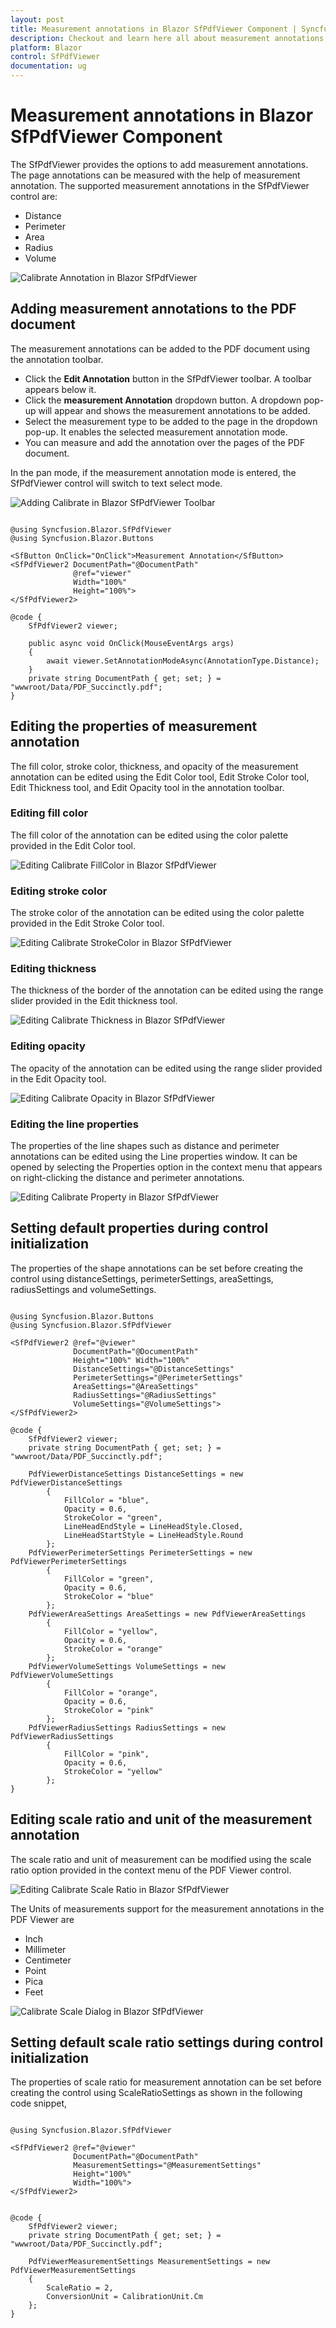 ```yaml
---
layout: post
title: Measurement annotations in Blazor SfPdfViewer Component | Syncfusion
description: Checkout and learn here all about measurement annotations in Syncfusion Blazor SfPdfViewer component and more.
platform: Blazor
control: SfPdfViewer
documentation: ug
---
```


# Measurement annotations in Blazor SfPdfViewer Component

The SfPdfViewer provides the options to add measurement annotations. The page annotations can be measured with the help of measurement annotation. The supported measurement annotations in the SfPdfViewer control are:

* Distance
* Perimeter
* Area
* Radius
* Volume

![Calibrate Annotation in Blazor SfPdfViewer](../../pdfviewer/images/blazor-pdfviewer-calibrate-annotation.png)

## Adding measurement annotations to the PDF document

The measurement annotations can be added to the PDF document using the annotation toolbar.

* Click the **Edit Annotation** button in the SfPdfViewer toolbar. A toolbar appears below it.
* Click the **measurement Annotation** dropdown button. A dropdown pop-up will appear and shows the measurement annotations to be added.
* Select the measurement type to be added to the page in the dropdown pop-up. It enables the selected measurement annotation mode.
* You can measure and add the annotation over the pages of the PDF document.

In the pan mode, if the measurement annotation mode is entered, the SfPdfViewer control will switch to text select mode.

![Adding Calibrate in Blazor SfPdfViewer Toolbar](../../pdfviewer/images/blazor-pdfviewer-add-calibrate-in-toolbar.png)


```cshtml

@using Syncfusion.Blazor.SfPdfViewer
@using Syncfusion.Blazor.Buttons

<SfButton OnClick="OnClick">Measurement Annotation</SfButton>
<SfPdfViewer2 DocumentPath="@DocumentPath"
              @ref="viewer"
              Width="100%"
              Height="100%">
</SfPdfViewer2>

@code {
    SfPdfViewer2 viewer;

    public async void OnClick(MouseEventArgs args)
    {
        await viewer.SetAnnotationModeAsync(AnnotationType.Distance);
    }
    private string DocumentPath { get; set; } = "wwwroot/Data/PDF_Succinctly.pdf";
}

```

## Editing the properties of measurement annotation

The fill color, stroke color, thickness, and opacity of the measurement annotation can be edited using the Edit Color tool, Edit Stroke Color tool, Edit Thickness tool, and Edit Opacity tool in the annotation toolbar.

### Editing fill color

The fill color of the annotation can be edited using the color palette provided in the Edit Color tool.

![Editing Calibrate FillColor in Blazor SfPdfViewer](../../pdfviewer/images/blazor-pdfviewer-calibrate-fillcolor.png)

### Editing stroke color

The stroke color of the annotation can be edited using the color palette provided in the Edit Stroke Color tool.

![Editing Calibrate StrokeColor in Blazor SfPdfViewer](../../pdfviewer/images/blazor-pdfviewer-calibrate-stroke-color.png)

### Editing thickness

The thickness of the border of the annotation can be edited using the range slider provided in the Edit thickness tool.

![Editing Calibrate Thickness in Blazor SfPdfViewer](../../pdfviewer/images/blazor-pdfviewer-calibrate-thickness.png)

### Editing opacity

The opacity of the annotation can be edited using the range slider provided in the Edit Opacity tool.

![Editing Calibrate Opacity in Blazor SfPdfViewer](../../pdfviewer/images/blazor-pdfviewer-calibrate-opacity.png)

### Editing the line properties

The properties of the line shapes such as distance and perimeter annotations can be edited using the Line properties window. It can be opened by selecting the Properties option in the context menu that appears on right-clicking the distance and perimeter annotations.

![Editing Calibrate Property in Blazor SfPdfViewer](../../pdfviewer/images/blazor-pdfviewer-calibrate-property.png)

## Setting default properties during control initialization

The properties of the shape annotations can be set before creating the control using distanceSettings, perimeterSettings, areaSettings, radiusSettings and volumeSettings.

```cshtml

@using Syncfusion.Blazor.Buttons
@using Syncfusion.Blazor.SfPdfViewer

<SfPdfViewer2 @ref="@viewer"
              DocumentPath="@DocumentPath"
              Height="100%" Width="100%"
              DistanceSettings="@DistanceSettings"
              PerimeterSettings="@PerimeterSettings"
              AreaSettings="@AreaSettings"
              RadiusSettings="@RadiusSettings"
              VolumeSettings="@VolumeSettings">
</SfPdfViewer2>

@code {
    SfPdfViewer2 viewer;
    private string DocumentPath { get; set; } = "wwwroot/Data/PDF_Succinctly.pdf";
    
    PdfViewerDistanceSettings DistanceSettings = new PdfViewerDistanceSettings
        {
            FillColor = "blue",
            Opacity = 0.6,
            StrokeColor = "green",
            LineHeadEndStyle = LineHeadStyle.Closed,
            LineHeadStartStyle = LineHeadStyle.Round
        };
    PdfViewerPerimeterSettings PerimeterSettings = new PdfViewerPerimeterSettings
        {
            FillColor = "green",
            Opacity = 0.6,
            StrokeColor = "blue"
        };
    PdfViewerAreaSettings AreaSettings = new PdfViewerAreaSettings
        {
            FillColor = "yellow",
            Opacity = 0.6,
            StrokeColor = "orange"
        };
    PdfViewerVolumeSettings VolumeSettings = new PdfViewerVolumeSettings
        {
            FillColor = "orange",
            Opacity = 0.6,
            StrokeColor = "pink"
        };
    PdfViewerRadiusSettings RadiusSettings = new PdfViewerRadiusSettings
        {
            FillColor = "pink",
            Opacity = 0.6,
            StrokeColor = "yellow"
        };
}

```

## Editing scale ratio and unit of the measurement annotation

The scale ratio and unit of measurement can be modified using the scale ratio option provided in the context menu of the PDF Viewer control.

![Editing Calibrate Scale Ratio in Blazor SfPdfViewer](../../pdfviewer/images/blazor-pdfviewer-calibrate-scaleratio.png)

The Units of measurements support for the measurement annotations in the PDF Viewer are

* Inch
* Millimeter
* Centimeter
* Point
* Pica
* Feet

![Calibrate Scale Dialog in Blazor SfPdfViewer](../../pdfviewer/images/blazor-pdfviewer-calibrate-scale-dialog.png)

## Setting default scale ratio settings during control initialization

The properties of scale ratio for measurement annotation can be set before creating the control using ScaleRatioSettings as shown in the following code snippet,

```cshtml

@using Syncfusion.Blazor.SfPdfViewer

<SfPdfViewer2 @ref="@viewer"
              DocumentPath="@DocumentPath"
              MeasurementSettings="@MeasurementSettings"
              Height="100%"
              Width="100%">
</SfPdfViewer2>


@code {
    SfPdfViewer2 viewer;
    private string DocumentPath { get; set; } = "wwwroot/Data/PDF_Succinctly.pdf";

    PdfViewerMeasurementSettings MeasurementSettings = new PdfViewerMeasurementSettings 
    { 
        ScaleRatio = 2, 
        ConversionUnit = CalibrationUnit.Cm 
    };
}
```